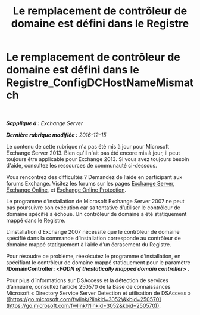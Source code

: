﻿---
title: 'Le remplacement de contrôleur de domaine est défini dans le Registre'
TOCTitle: Le remplacement de contrôleur de domaine est défini dans le Registre_ConfigDCHostNameMismatch
ms:assetid: 3aef5470-d510-4b59-a4b6-36d274a984ae
ms:mtpsurl: https://technet.microsoft.com/fr-fr/library/ms.exch.setupreadiness.configdchostnamemismatch(v=EXCHG.150)
ms:contentKeyID: 50477917
ms.date: 05/23/2018
mtps_version: v=EXCHG.150
ms.translationtype: MT
---

# Le remplacement de contrôleur de domaine est défini dans le Registre\_ConfigDCHostNameMismatch

 

_**Sapplique à :** Exchange Server_

_**Dernière rubrique modifiée :** 2016-12-15_

Le contenu de cette rubrique n'a pas été mis à jour pour Microsoft Exchange Server 2013. Bien qu'il n'ait pas été encore mis à jour, il peut toujours être applicable pour Exchange 2013. Si vous avez toujours besoin d'aide, consultez les ressources de communauté ci-dessous.

Vous rencontrez des difficultés ? Demandez de l’aide en participant aux forums Exchange. Visitez les forums sur les pages [Exchange Server](https://go.microsoft.com/fwlink/p/?linkid=60612), [Exchange Online](https://go.microsoft.com/fwlink/p/?linkid=267542), et [Exchange Online Protection](https://go.microsoft.com/fwlink/p/?linkid=285351).

Le programme d’installation de Microsoft Exchange Server 2007 ne peut pas poursuivre son exécution car sa tentative d’utiliser le contrôleur de domaine spécifié a échoué. Un contrôleur de domaine a été statiquement mappé dans le Registre.

L’installation d’Exchange 2007 nécessite que le contrôleur de domaine spécifié dans la commande d’installation corresponde au contrôleur de domaine mappé statiquement à l’aide d’un écrasement du Registre.

Pour résoudre ce problème, réexécutez le programme d’installation, en spécifiant le contrôleur de domaine mappé statiquement pour le paramètre **/DomainController: \<***FQDN of thestatically mapped domain controller***\>** .

Pour plus d’informations sur DSAccess et la détection de services d’annuaire, consultez l’article 250570 de la Base de connaissances Microsoft « Directory Service Server Detection et utilisation de DSAccess » ([https://go.microsoft.com/fwlink/?linkid=3052\&kbid=250570](https://go.microsoft.com/fwlink/?linkid=3052&kbid=250570)).

